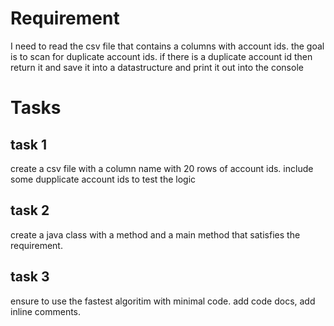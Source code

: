 # Requirement

I need to read the csv file that contains a columns with account ids. the goal is to scan for duplicate account ids. if there is a duplicate account id then return it and save it into a datastructure and print it out into the console

# Tasks

## task 1
create a csv file with a column name with 20 rows of account ids. include some dupplicate account ids to test the logic

## task 2 
create a java class with a method and a main method that satisfies the requirement.

## task 3
ensure to use the fastest algoritim with minimal code. add code docs, add inline comments.


